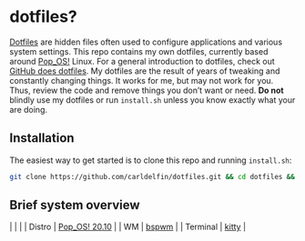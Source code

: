 # dotfiles?

[Dotfiles](https://en.wikipedia.org/wiki/Hidden_file_and_hidden_directory#Unix_and_Unix-like_environments) are hidden files often used to configure applications and various system settings. This repo contains my own dotfiles, currently based around [Pop_OS!](https://pop.system76.com/) Linux. For a general introduction to dotfiles, check out [GitHub does dotfiles](https://dotfiles.github.io/). My dotfiles are the result of years of tweaking and constantly changing things. It works for me, but may not work for you. Thus, review the code and remove things you don’t want or need. **Do not** blindly use my dotfiles or run `install.sh` unless you know exactly what your are doing.

## Installation

The easiest way to get started is to clone this repo and running `install.sh`:

```bash
git clone https://github.com/carldelfin/dotfiles.git && cd dotfiles && bash install.sh
```

## Brief system overview

|                     |                                                 |
| Distro              | [Pop_OS! 20.10](https://pop.system76.com/)      |
| WM                  | [bspwm](https://github.com/baskerville/bspwm)   |
| Terminal            | [kitty](https://sw.kovidgoyal.net/kitty/)       |

